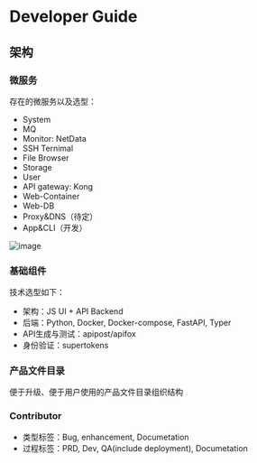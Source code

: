 # Developer Guide

## 架构

### 微服务

存在的微服务以及选型：  

* System
* MQ
* Monitor: NetData
* SSH Ternimal
* File Browser
* Storage
* User
* API gateway: Kong
* Web-Container
* Web-DB
* Proxy&DNS（待定）
* App&CLI（开发）

![image](https://user-images.githubusercontent.com/16741975/216497356-3913abd2-0b75-4619-8c40-512079e35f5b.png)


### 基础组件

技术选型如下：

* 架构：JS UI + API Backend  
* 后端：Python, Docker, Docker-compose, FastAPI, Typer  
* API生成与测试：apipost/apifox
* 身份验证：supertokens

### 产品文件目录

便于升级、便于用户使用的产品文件目录组织结构

### Contributor

* 类型标签：Bug, enhancement, Documetation
* 过程标签：PRD, Dev, QA(include deployment), Documetation
